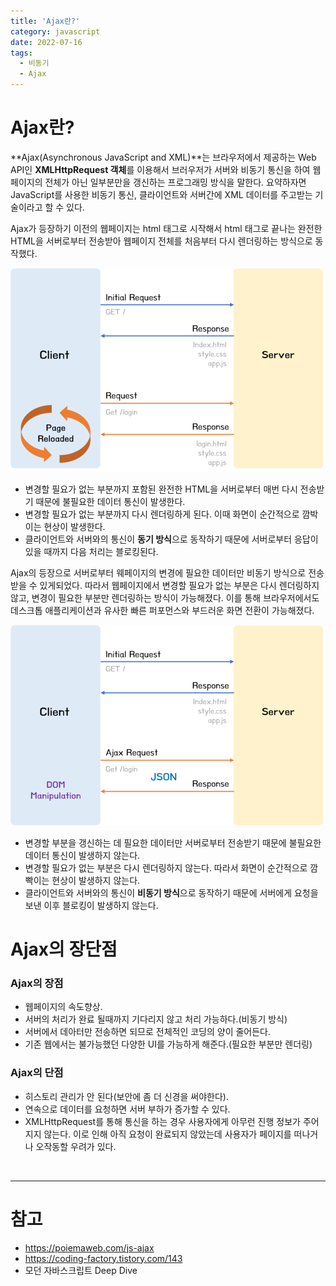 ```yaml
---
title: 'Ajax란?'
category: javascript
date: 2022-07-16
tags:
  - 비동기
  - Ajax
---
```


# Ajax란?

**Ajax(Asynchronous JavaScript and XML)**는 브라우저에서 제공하는 Web API인 **XMLHttpRequest 객체**를 이용해서 브러우저가 서버와 비동기 통신을 하여 웹페이지의 전체가 아닌 일부분만을 갱신하는 프로그래밍 방식을 말한다. 요약하자면 JavaScript를 사용한 비동기 통신, 클라이언트와 서버간에 XML 데이터를 주고받는 기술이라고 할 수 있다.

Ajax가 등장하기 이전의 웹페이지는 html 태그로 시작해서 html 태그로 끝나는 완전한 HTML을 서버로부터 전송받아 웹페이지 전체를 처음부터 다시 렌더링하는 방식으로 동작했다.

![전통적인 웹페이지의 생명주기](./image/classic-web.png)

- 변경할 필요가 없는 부분까지 포함된 완전한 HTML을 서버로부터 매번 다시 전송받기 때문에 불필요한 데이터 통신이 발생한다.
- 변경할 필요가 없는 부분까지 다시 렌더링하게 된다. 이때 화면이 순간적으로 깜박이는 현상이 발생한다.
- 클라이언트와 서버와의 통신이 **동기 방식**으로 동작하기 때문에 서버로부터 응답이 있을 때까지 다음 처리는 블로킹된다.

Ajax의 등장으로 서버로부터 웨페이지의 변경에 필요한 데이터만 비동기 방식으로 전송받을 수 있게되었다. 따라서 웹페이지에서 변경할 필요가 없는 부분은 다시 렌더링하지 않고, 변경이 필요한 부분만 렌더링하는 방식이 가능해졌다. 이를 통해 브라우저에서도 데스크톱 애플리케이션과 유사한 빠른 퍼포먼스와 부드러운 화면 전환이 가능해졌다.

![ajax](./image/ajax.png)

- 변경할 부분을 갱신하는 데 필요한 데이터만 서버로부터 전송받기 때문에 불필요한 데이터 통신이 발생하지 않는다.
- 변경할 필요가 없는 부분은 다시 렌더링하지 않는다. 따라서 화면이 순간적으로 깜빡이는 현상이 발생하지 않는다.
- 클라이언트와 서버와의 통신이 **비동기 방식**으로 동작하기 때문에 서버에게 요청을 보낸 이후 블로킹이 발생하지 않는다.

# Ajax의 장단점

### Ajax의 장점

- 웹페이지의 속도향상.
- 서버의 처리가 완료 될때까지 기다리지 않고 처리 가능하다.(비동기 방식)
- 서버에서 데아터만 전송하면 되므로 전체적인 코딩의 양이 줄어든다.
- 기존 웹에서는 불가능했던 다양한 UI를 가능하게 해준다.(필요한 부분만 렌더링)

### Ajax의 단점

- 히스토리 관리가 안 된다(보안에 좀 더 신경을 써야한다).
- 연속으로 데이터를 요청하면 서버 부하가 증가할 수 있다.
- XMLHttpRequest를 통해 통신을 하는 경우 사용자에게 아무런 진행 정보가 주어지지 않는다. 이로 인해 아직 요청이 완료되지 않았는데 사용자가 페이지를 떠나거나 오작동할 우려가 있다.

<br />

---

# 참고

- https://poiemaweb.com/js-ajax
- https://coding-factory.tistory.com/143
- 모던 자바스크립트 Deep Dive
